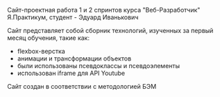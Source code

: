 Сайт-проектная работа 1 и 2 спринтов курса "Веб-Разработчик" Я.Практикум, студент - Эдуард Иванькович

Сайт представляет собой сборник технологий, изученных за первый месяц обучения, такие как:
* flexbox-верстка
* анимации и трансформации объектов
* были использованы псевдоклассы и псевдоэлементы
* использован iframe для API Youtube

Сайт создан в соответствии с методологией БЭМ